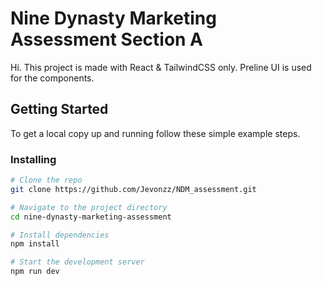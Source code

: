 # Nine Dynasty Marketing Assessment Section A

Hi. This project is made with React & TailwindCSS only. Preline UI is used for the components. 

## Getting Started

To get a local copy up and running follow these simple example steps.

### Installing

```bash
# Clone the repo
git clone https://github.com/Jevonzz/NDM_assessment.git

# Navigate to the project directory
cd nine-dynasty-marketing-assessment

# Install dependencies
npm install

# Start the development server
npm run dev
```
